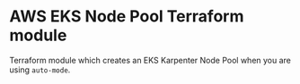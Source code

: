# AWS EKS Node Pool Terraform module
Terraform module which creates an EKS Karpenter Node Pool when you are using `auto-mode`.
